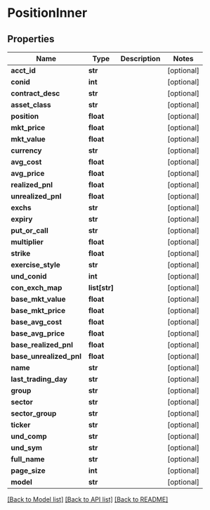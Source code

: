 # PositionInner

## Properties
Name | Type | Description | Notes
------------ | ------------- | ------------- | -------------
**acct_id** | **str** |  | [optional] 
**conid** | **int** |  | [optional] 
**contract_desc** | **str** |  | [optional] 
**asset_class** | **str** |  | [optional] 
**position** | **float** |  | [optional] 
**mkt_price** | **float** |  | [optional] 
**mkt_value** | **float** |  | [optional] 
**currency** | **str** |  | [optional] 
**avg_cost** | **float** |  | [optional] 
**avg_price** | **float** |  | [optional] 
**realized_pnl** | **float** |  | [optional] 
**unrealized_pnl** | **float** |  | [optional] 
**exchs** | **str** |  | [optional] 
**expiry** | **str** |  | [optional] 
**put_or_call** | **str** |  | [optional] 
**multiplier** | **float** |  | [optional] 
**strike** | **float** |  | [optional] 
**exercise_style** | **str** |  | [optional] 
**und_conid** | **int** |  | [optional] 
**con_exch_map** | **list[str]** |  | [optional] 
**base_mkt_value** | **float** |  | [optional] 
**base_mkt_price** | **float** |  | [optional] 
**base_avg_cost** | **float** |  | [optional] 
**base_avg_price** | **float** |  | [optional] 
**base_realized_pnl** | **float** |  | [optional] 
**base_unrealized_pnl** | **float** |  | [optional] 
**name** | **str** |  | [optional] 
**last_trading_day** | **str** |  | [optional] 
**group** | **str** |  | [optional] 
**sector** | **str** |  | [optional] 
**sector_group** | **str** |  | [optional] 
**ticker** | **str** |  | [optional] 
**und_comp** | **str** |  | [optional] 
**und_sym** | **str** |  | [optional] 
**full_name** | **str** |  | [optional] 
**page_size** | **int** |  | [optional] 
**model** | **str** |  | [optional] 

[[Back to Model list]](../README.md#documentation-for-models) [[Back to API list]](../README.md#documentation-for-api-endpoints) [[Back to README]](../README.md)


